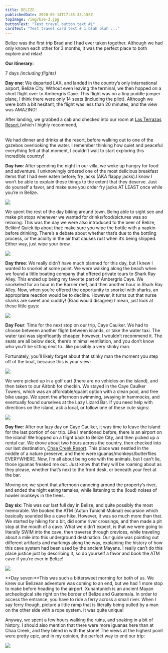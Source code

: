 ```yaml
---
title: BELIZE
publishedDate: 2020-05-14T17:35:33.158Z
topImage: /img/bze-3.jpg
buttonText: "Test travel button text #1"
cardText: "Test travel card text # 1 blah blah ..."
---
```

Belize was the first trip Brad and I had ever taken together. Although we had only known each other for 3 months, it was the perfect place to both explore and relax!



**Our itinerary:**

7 days *(including flights)*



**Day one**: We departed LAX, and landed in the country’s only international airport, Belize City. Without even leaving the terminal, we then hopped on a short flight over to Ambergris Caye. This flight was on a tiny puddle jumper plane, I think there were only 14 seats (including the pilot). Although we were both a bit hesitant, the flight was less than 20 minutes, and the view was AMAZING!

After landing, we grabbed a cab and checked into our room at [Las Terrazas Resort ](https://www.lasterrazasresort.com)(which I highly recommend,

\
We had dinner and drinks at the resort, before walking out to one of the gazebos overlooking the water. I remember thinking how quiet and peaceful everything felt at that moment, I couldn’t wait to start exploring this incredible country!

**Day two**: After spending the night in our villa, we woke up hungry for food and adventure. I unknowingly ordered one of the most delicious breakfast items that I had ever eaten before; fry jacks (AKA flappy jacks).I know I won’t be able to explain these things to the extent that they deserve. Just do yourself a favor, and make sure you order fry jacks AT LEAST once while you’re in Belize.

![](/img/fry-jacks.jpg)



We spent the rest of the day biking around town. Being able to sight see and make pit stops whenever we wanted for drinks/food/pictures was so relaxing. This was the day we were also introduced to the beer of Belize, Belikin! Quick tip about that: make sure you wipe the bottle with a napkin before drinking. There’s a debate about whether that’s due to the bottling process, or the acidity in the air that causes rust when it’s being shipped. Either way, just wipe your brew.

![](/img/338054140d5988550f532e31a994c978.jpg)



**Day three**: We really didn’t have much planned for this day, but I knew I wanted to snorkel at some point. We were walking along the beach when we found a little boating company that offered private tours to Shark Ray Alley. This ended up being my favorite part of Ambergris Caye. We snorkeled for an hour in the Barrier reef, and then another hour in Shark Ray Alley. Now, when you’re offered the opportunity to snorkel with sharks, an appropriate reaction would be to decline. However, it turns out that nurse sharks are sweet and cuddly! (Brad would disagree) I mean, just look at these little guys:

![](/img/shark.jpg)



**Day Four**: Time for the next stop on our trip, Caye Caulker. We had to choose between another flight between islands, or take the water taxi. The water taxi was significantly cheaper, however, I wouldn’t recommend it. The seats are all below deck, there’s minimal ventilation, and you don’t know who you’ll be sitting next to…like possibly a very stinky man.

Fortunately, you’ll likely forget about that stinky man the moment you step off of the boat, because this is your view:

![](/img/cc.jpg)



We were picked up in a golf cart (there are no vehicles on the island), and then taken to our Airbnb for checkin. We stayed in the Caye Caulker Towers, which was an affordable/quaint option with a clean pool, and free bike usage. We spent the afternoon swimming, swaying in hammocks, and eventually found ourselves at the Lazy Lizard Bar. If you need help with directions on the island, ask a local, or follow one of these cute signs:

![](/img/cc2.jpg)

**Day five**: After our lazy day on Caye Caulker, it was time to leave the island for the last portion of our trip. Like I mentioned before, there is an airport on the island! We hopped on a flight back to Belize City, and then picked up a rental car. We drove about two hours across the country, then checked into our last destination, [Chaa Creek Resort](https://www.chaacreek.com/). This place was nestled in the middle of a nature preserve, and there were iguanas/monkeys/butterflies EVERYWHERE. Now, I’m all about being one with the animals, but I can’t lie, those iguanas freaked me out. Just know that they will be roaming about as they please, whether that’s next to the front desk, or beneath your feet at the bar.



Moving on; we spent that afternoon canoeing around the property’s river, and ended the night eating tamales, while listening to the (loud) noises of howler monkeys in the trees.



**Day six**: This was our last full day in Belize, and quite possibly the most memorable. We booked the ATM (Actun Tunichil Muknal) excursion which basically sounded like a cave hike. However, it was so much more than that. We started by hiking for a bit, did some river crossings, and then made a pit stop at the mouth of a cave. What we didn’t expect, is that we were going to literally SWIM into the cave, then traverse through crevices, while traveling about a mile into this underground destination. Our guide was pointing out different artifacts and markings along the way, explaining the history of how this cave system had been used by the ancient Mayans. I really can’t do this place justice just by describing it, so do yourself a favor and book the ATM cave if you’re ever in Belize!

![](/img/download.jpg)

**Day seven:**This was such a bittersweet morning for both of us. We knew our Belizean adventure was coming to an end, but we had 1 more stop to make before heading to the airport. Xunantunich is an ancient Mayan archeological site right on the border of Belize and Guatemala. In order to access the entrance, you have to ride a ferry across a small river. When I say ferry though, picture a little ramp that is literally being pulled by a man on the other side with a rope system. It was quite unique!



Anyway, we spent a few hours walking the ruins, and soaking in a bit of history. I should also mention that there were more iguanas here than at Chaa Creek, and they blend in with the stone! The views at the highest point were pretty epic, and in my opinion, the perfect way to end our trip:



![](/img/travel-index.jpeg)